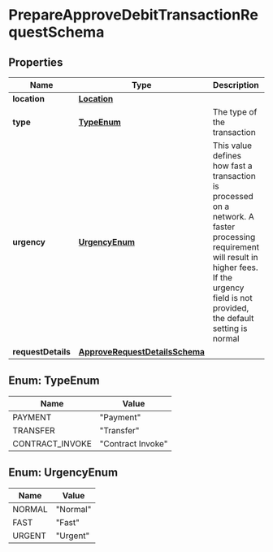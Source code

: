 

# PrepareApproveDebitTransactionRequestSchema


## Properties

Name | Type | Description | Notes
------------ | ------------- | ------------- | -------------
**location** | [**Location**](Location.md) |  | 
**type** | [**TypeEnum**](#TypeEnum) | The type of the transaction | 
**urgency** | [**UrgencyEnum**](#UrgencyEnum) | This value defines how fast a transaction is processed on a network. A faster processing requirement will result in higher fees. If the urgency field is not provided, the default setting is normal | 
**requestDetails** | [**ApproveRequestDetailsSchema**](ApproveRequestDetailsSchema.md) |  |  [optional]



## Enum: TypeEnum

Name | Value
---- | -----
PAYMENT | &quot;Payment&quot;
TRANSFER | &quot;Transfer&quot;
CONTRACT_INVOKE | &quot;Contract Invoke&quot;



## Enum: UrgencyEnum

Name | Value
---- | -----
NORMAL | &quot;Normal&quot;
FAST | &quot;Fast&quot;
URGENT | &quot;Urgent&quot;



